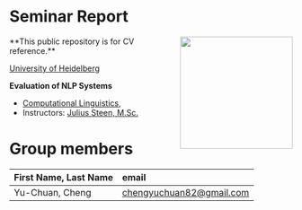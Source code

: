 # Seminar Report
 <img src="https://upload.wikimedia.org/wikipedia/commons/e/ea/Ruprecht-Karls-Universit%C3%A4t_Heidelberg_Logo.svg" align="right" width="200px"/>
**This public repository is for CV reference.**

[University of Heidelberg](https://www.uni-heidelberg.de/en)  


**Evaluation of NLP Systems**

- [Computational Linguistics](https://www.cl.uni-heidelberg.de/courses/),  
- Instructors: [Julius Steen, M.Sc.](https://www.cl.uni-heidelberg.de/~steen/)


# Group members
| First Name, Last Name| email |
|:-------|:-------|
| Yu-Chuan, Cheng | chengyuchuan82@gmail.com |
